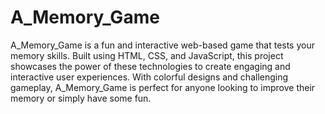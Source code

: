 # A_Memory_Game
A_Memory_Game is a fun and interactive web-based game that tests your memory skills. Built using HTML, CSS, and JavaScript, this project showcases the power of these technologies to create engaging and interactive user experiences. With colorful designs and challenging gameplay, A_Memory_Game is perfect for anyone looking to improve their memory or simply have some fun. 
